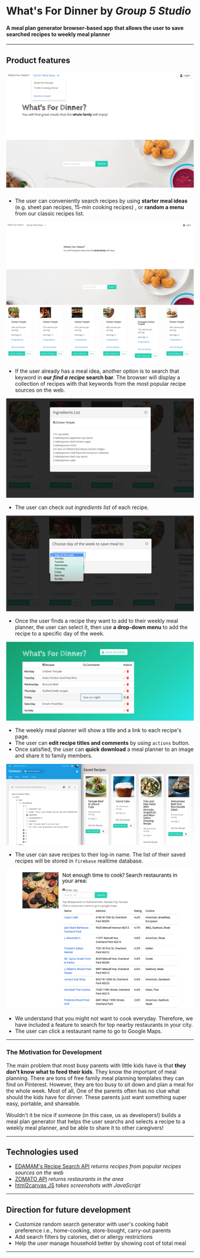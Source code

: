 # What's For Dinner by _Group 5 Studio_

#### **A meal plan generator browser-based app** that allows the user to save searched recipes to weekly meal planner

---
## Product features

![Homepage and Starter Menus](./assets/screenshots/screenshot-homestarter.png)
* The user can conveniently search recipes by using **starter meal ideas** (e.g. sheet pan recipes, 15-min cooking recipes) , or **random a menu** from our classic recipes list.

![Search specific recipes](./assets/screenshots/screenshot-searchrecipes.png)
* If the user already has a meal idea, another option is to search that keyword in **our _find a recipe_ search bar**. The browser will display a collection of recipes with that keywords from the most popular recipe sources on the web. 

![Display ingredients list](./assets/screenshots/screenshot-ingredientslist.png)
* The user can check out _ingredients list_ of each recipe. 

![Add to weekly planner](./assets/screenshots/screenshot-addtoplanner.png)
* Once the user finds a recipe they want to add to their weekly meal planner, the user can select it, then use **a drop-down menu** to add the recipe to a specific day of the week.

![Editable meal palnner](./assets/screenshots/screenshot-mealplanner.png)
* The weekly meal planner will show a title and a link to each recipe's page. 
* The user can **edit recipe titles and comments** by using `actions` button.
* Once satisfied, the user can **quick download** a meal planner to an image and share it to family members.

![Save recipes](./assets/screenshots/screenshot-savedrecipes.png)
* The user can save recipes to their log-in name. The list of their saved recipes will be stored in `firebase` realtime database.

![Find a restaurant](./assets/screenshots/screenshot-searchrestaurants.png)
* We understand that you might not want to cook everyday. Therefore, we have included a feature to search for top nearby restaurants in your city.
* The user can click a restaurant name to go to Google Maps.

---

### The Motivation for Development
The main problem that most busy parents with little kids have is that **they don't know what to feed their kids**. They know the important of meal planning. There are tons of free family meal planning templates they can find on Pinterest. However, they are too busy to sit down and plan a meal for the whole week. Most of all, One of the parents often has no clue what should the kids have for dinner. These parents just want something super easy, portable, and shareable. 

Wouldn't it be nice if someone (in this case, us as developers!) builds a meal plan generator that helps the user searchs and selects a recipe to a weekly meal planner, and be able to share it to other caregivers! 

---
## Technologies used
* [EDAMAM's Recipe Search API](https://developer.edamam.com/edamam-recipe-api) _returns recipes from popular recipes sources on the web_
* [ZOMATO API](https://developers.zomato.com/api) _returns restaurants in the area_
* [html2canvas JS](https://html2canvas.hertzen.com/) _takes screenshots with JavaScript_

---
## Direction for future development
* Customize random search generator with user's cooking habit preference i.e., home-cooking, store-bought, carry-out parents
* Add search filters by calories, diet or allergy restrictions
* Help the user manage household better by showing cost of total meal 
---

